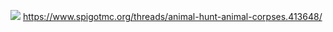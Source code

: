 ![](http://i.epvpimg.com/54Qwfab.png)
https://www.spigotmc.org/threads/animal-hunt-animal-corpses.413648/
